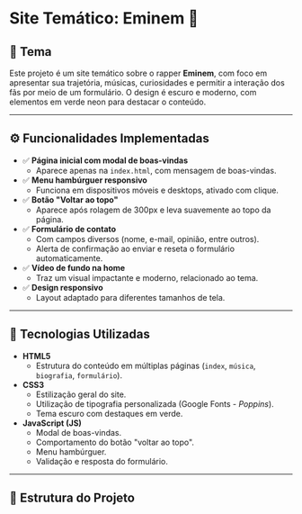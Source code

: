 # Site Temático: Eminem 🎤

## 🎯 Tema

Este projeto é um site temático sobre o rapper **Eminem**, com foco em apresentar sua trajetória, músicas, curiosidades e permitir a interação dos fãs por meio de um formulário. O design é escuro e moderno, com elementos em verde neon para destacar o conteúdo.

---

## ⚙️ Funcionalidades Implementadas

- ✅ **Página inicial com modal de boas-vindas**
  - Aparece apenas na `index.html`, com mensagem de boas-vindas.
- ✅ **Menu hambúrguer responsivo**
  - Funciona em dispositivos móveis e desktops, ativado com clique.
- ✅ **Botão "Voltar ao topo"**
  - Aparece após rolagem de 300px e leva suavemente ao topo da página.
- ✅ **Formulário de contato**
  - Com campos diversos (nome, e-mail, opinião, entre outros).
  - Alerta de confirmação ao enviar e reseta o formulário automaticamente.
- ✅ **Vídeo de fundo na home**
  - Traz um visual impactante e moderno, relacionado ao tema.
- ✅ **Design responsivo**
  - Layout adaptado para diferentes tamanhos de tela.

---

## 🧪 Tecnologias Utilizadas

- **HTML5**
  - Estrutura do conteúdo em múltiplas páginas (`index`, `música`, `biografia`, `formulário`).
- **CSS3**
  - Estilização geral do site.
  - Utilização de tipografia personalizada (Google Fonts - *Poppins*).
  - Tema escuro com destaques em verde.
- **JavaScript (JS)**
  - Modal de boas-vindas.
  - Comportamento do botão "voltar ao topo".
  - Menu hambúrguer.
  - Validação e resposta do formulário.

---

## 📂 Estrutura do Projeto

